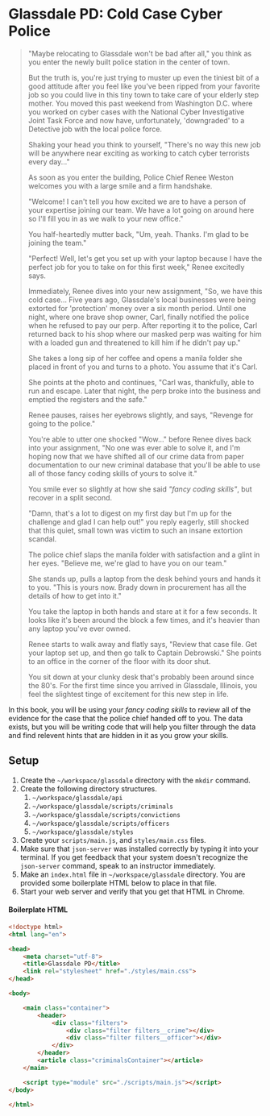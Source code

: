 # Glassdale PD: Cold Case Cyber Police

>"Maybe relocating to Glassdale won't be bad after all," you think as you enter the newly built police station in the center of town.
>
>But the truth is, you're just trying to muster up even the tiniest bit of a good attitude after you feel like you've been ripped from your favorite job so you could live in this tiny town to take care of your elderly step mother. You moved this past weekend from Washington D.C. where you worked on cyber cases with the National Cyber Investigative Joint Task Force and now have, unfortunately, 'downgraded' to a Detective job with the local police force.
>
>Shaking your head you think to yourself, "There's no way this new job will be anywhere near exciting as working to catch cyber terrorists every day..."
>
>As soon as you enter the building, Police Chief Renee Weston welcomes you with a large smile and a firm handshake.
>
>"Welcome! I can't tell you how excited we are to have a person of your expertise joining our team. We have a lot going on around here so I'll fill you in as we walk to your new office."
>
>You half-heartedly mutter back, "Um, yeah. Thanks. I'm glad to be joining the team."
>
> "Perfect! Well, let's get you set up with your laptop because I have the perfect job for you to take on for this first week," Renee excitedly says.
>
> Immediately, Renee dives into your new assignment, "So, we have this cold case... Five years ago, Glassdale's local businesses were being extorted for 'protection' money over a six month period. Until one night, where one brave shop owner, Carl, finally notified the police when he refused to pay our perp. After reporting it to the police,  Carl returned back to his shop where our masked perp was waiting for him with a loaded gun and threatened to kill him if he didn't pay up."
>
> She takes a long sip of her coffee and opens a manila folder she placed in front of you and turns to a photo. You assume that it's Carl.
>
>  She points at the photo and continues, "Carl was, thankfully, able to run and escape. Later that night, the perp broke into the business and emptied the registers and the safe."
>
> Renee pauses, raises her eyebrows slightly, and says, "Revenge for going to the police."
>
> You're able to utter one shocked "Wow..." before Renee dives back into your assignment, "No one was ever able to solve it, and I'm hoping now that we have shifted all of our crime data from paper documentation to our new criminal database that you'll be able to use all of those fancy coding skills of yours to solve it."
>
> You smile ever so slightly at how she said _"fancy coding skills"_, but recover in a split second.
>
> "Damn, that's a lot to digest on my first day but I'm up for the challenge and glad I can help out!" you reply eagerly, still shocked that this quiet, small town was victim to such an insane extortion scandal.
>
> The police chief slaps the manila folder with satisfaction and a glint in her eyes. "Believe me, we're glad to have you on our team."
>
> She stands up, pulls a laptop from the desk behind yours and hands it to you. "This is yours now. Brady down in procurement has all the details of how to get into it."
>
> You take the laptop in both hands and stare at it for a few seconds. It looks like it's been around the block a few times, and it's heavier than any laptop you've ever owned.
>
> Renee starts to walk away and flatly says, "Review that case file. Get your laptop set up, and then go talk to Captain Debrowski." She points to an office in the corner of the floor with its door shut.
>
> You sit down at your clunky desk that's probably been around since the 80's. For the first time since you arrived in Glassdale, Illinois, you feel the slightest tinge of excitement for this new step in life.

In this book, you will be using your _fancy coding skills_ to review all of the evidence for the case that the police chief handed off to you. The data exists, but you will be writing code that will help you filter through the data and find relevent hints that are hidden in it as you grow your skills.

## Setup

1. Create the `~/workspace/glassdale` directory with the `mkdir` command.
1. Create the following directory structures.
    1. `~/workspace/glassdale/api`
    1. `~/workspace/glassdale/scripts/criminals`
    1. `~/workspace/glassdale/scripts/convictions`
    1. `~/workspace/glassdale/scripts/officers`
    1. `~/workspace/glassdale/styles`
1. Create your `scripts/main.js`, and `styles/main.css` files.
1. Make sure that `json-server` was installed correctly by typing it into your terminal. If you get feedback that your system doesn't recognize the `json-server` command, speak to an instructor immediately.
1. Make an `index.html` file in `~/workspace/glassdale` directory. You are provided some boilerplate HTML below to place in that file.
1. Start your web server and verify that you get that HTML in Chrome.

#### Boilerplate HTML

```html
<!doctype html>
<html lang="en">

<head>
    <meta charset="utf-8">
    <title>Glassdale PD</title>
    <link rel="stylesheet" href="./styles/main.css">
</head>

<body>

    <main class="container">
        <header>
            <div class="filters">
                <div class="filter filters__crime"></div>
                <div class="filter filters__officer"></div>
            </div>
        </header>
        <article class="criminalsContainer"></article>
    </main>

    <script type="module" src="./scripts/main.js"></script>
</body>

</html>
```